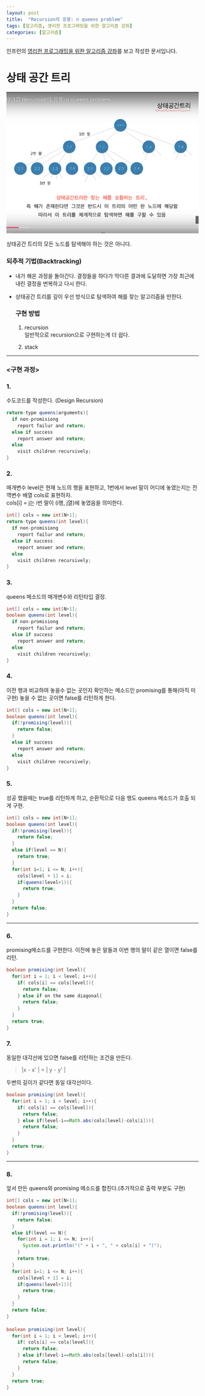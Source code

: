 ```yaml
---
layout: post
title:  "Recursion의 응용: n queens problem"
tags: [알고리즘, 영리한 프로그래밍을 위한 알고리즘 강좌]
categories: [알고리즘]
---
```


인프런의 [영리한 프로그래밍을 위한 알고리즘 강좌](https://www.inflearn.com/course/%EC%95%8C%EA%B3%A0%EB%A6%AC%EC%A6%98-%EA%B0%95%EC%A2%8C/)를 보고 작성한 문서입니다.


상태 공간 트리
============

![상태공간트리](/images/algorithm/상태공간트리.png)

상태공간 트리의 모든 노드를 탐색해야 하는 것은 아니다.

### 되추적 기법(Backtracking)  

- 내가 해온 과정을 돌아간다. 결정들을 하다가 막다른 결과에 도달하면 가장 최근에 내린 결정을 번복하고 다시 한다.

- 상태공간 트리를 깊이 우선 방식으로 탐색하여 해를 찾는 알고리즘을 만한다.

  ### 구현 방법  

  1. recursion  
    일반적으로 recursion으로 구현하는게 더 쉽다.  

  2. stack  

---

### \<구현 과정>

### 1.  

수도코드를 작성한다. (Design Recursion)  

```java
return-type queens(arguments){
  if non-promisiong
    report failur and return;
  else if success
    report answer and return;
  else
    visit children recursively;
}

```

### 2.   

매개변수 level은 현재 노드의 행을 표현하고, 1번에서 level 말이 어디에 놓였는지는 전역변수 배열 cols로 표현하자.  
cols[i] = j는 i번 말이 (i행, j열)에 놓였음을 의미한다.  

```java
int[] cols = new int[N+1];
return-type queens(int level){
  if non-promisiong
    report failur and return;
  else if success
    report answer and return;
  else
    visit children recursively;
}
```  

### 3.  

queens 메소드의 매개변수와 리턴타입 결정.  

```java
int[] cols = new int[N+1];
boolean queens(int level){
  if non-promisiong
    report failur and return;
  else if success
    report answer and return;
  else
    visit children recursively;
}
```

### 4.  

이전 행과 비교하여 놓을수 없는 곳인지 확인하는 메소드인 promising를 통해(아직 미구현) 놓을 수 없는 곳이면 false를 리턴하게 한다.

```java
int[] cols = new int[N+1];
boolean queens(int level){
  if(!promising(level)){
    return false;
  }
  else if success
    report answer and return;
  else
    visit children recursively;
}
```

### 5.  

성공 했을때는 true를 리턴하게 하고, 순환적으로 다음 행도 queens 메소드가 호출 되게 구현.  

```java
int[] cols = new int[N+1];
boolean queens(int level){
  if(!promising(level)){
    return false;
  }
  else if(level == N){
    return true;
  }
  for(int i=1; i <= N; i++){
    cols[level + 1] = i;
    if(queens(level+1)){
      return true;
    }
  }
  return false;
}
```

---  

### 6.

promising메소드를 구현한다. 이전에 놓은 말들과 이번 행의 말이 같은 열이면 false를 리턴.

```java
boolean promising(int level){
  for(int i = 1; i < level; i++){
    if( cols[i] == cols[level]){
      return false;
    } else if on the same diagonal{
      return false;
    }
  }
  return true;
}
```

### 7.  

동일한 대각선에 있으면 false를 리턴하는 조건을 만든다.  

> \|x - x' \| = \| y - y' \|  

두변의 길이가 같다면 동일 대각선이다.  

```java
boolean promising(int level){
  for(int i = 1; i < level; i++){
    if( cols[i] == cols[level]){
      return false;
    } else if(level-i==Math.abs(cols[level]-cols[i])){
      return false;
    }
  }
  return true;
}
```

---  

### 8.

앞서 만든 queens와 promising 메소드를 합친다.(추가적으로 출력 부분도 구현)  

```java
int[] cols = new int[N+1];
boolean queens(int level){
  if(!promising(level)){
    return false;
  }
  else if(level == N){
    for(int i = 1; i <= N; i++){
      System.out.println("(" + i + ", " + cols[i] + ")");
    }
    return true;
  }
  for(int i=1; i <= N; i++){
    cols[level + 1] = i;
    if(queens(level+1)){
      return true;
    }
  }
  return false;
}

boolean promising(int level){
  for(int i = 1; i < level; i++){
    if( cols[i] == cols[level]){
      return false;
    } else if(level-i==Math.abs(cols[level]-cols[i])){
      return false;
    }
  }
  return true;
}
```
